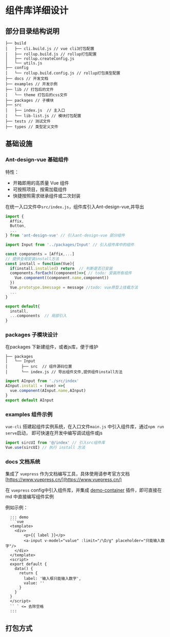 
# 组件库详细设计

## 部分目录结构说明

```
├── build
│   ├── cli.build.js // vue cli3打包配置
│   ├── rollup.build.js // rollup打包配置
│   ├── rollup.createConfig.js 
│   └── utils.js 
├── config
│   └── rollup.build.config.js // rollup打包类型配置
├── docs // 开发文档
├── examples // 开发示例
├── lib // 打包后的文件
│   └── theme 打包后的css文件
├── packages // 子模块
├── src 
│   ├── index.js  // 主入口
│   └── lib-list.js // 模块打包配置
├── tests // 测试文件
├── types // 类型定义文件

```

## 基础设施

### Ant-design-vue 基础组件

特性：
- 开箱即用的高质量 Vue 组件
- 可按照项目，按需加载组件
- 快捷按照需求继承组件或二次封装

在统一入口文件中`src/index.js`，组件库引入Ant-design-vue,并导出
```javascript
import {
  Affix,
  Button,
  ...
} from 'ant-design-vue' // 引入ant-design-vue 部分组件

import Input from '../packages/Input' // 引入组件库中的组件

const components = [Affix,...]
// 提供全局安装install方法
const install = function(Vue){
  if(install.installed) return  // 判断是否已安装
  components.forEach((component)=>{ // todo: 安装所有组件
    Vue.component((component.name,component))
  })
  Vue.prototype.$message = message //todo: vue原型上挂载方法
  ...
}

export default{
  install,
  ...components  // 局部引入
}

```

### packages 子模块设计

在packages 下新建组件，或者js库，便于维护

```
├── packages
│   └── Input
│      ├── src  // 组件源码位置
│      └── index.js // 导出组件文件,提供组件install方法
```

```js
import AInput from './src/index'
AInput.install = (vue) =>{
  vue.component(AInput.name,AInput)
}
export default AInput
```

### examples 组件示例

`vue-cli` 搭建起组件实例系统，在入口文件`main.js` 中引入组件库，通过`npm run serve`启动， 即可快速在开发中编写调试组件或js
```js
import sircUI from '@/index' // 引入src组件库
Vue.use(sircUI) // 执行 install 方法
```

### docs 文档系统

集成了 `vuepress` 作为文档编写工具，具体使用请参考官方文档 [https://www.vuepress.cn/](https://www.vuepress.cn/)

在 `vuepress` config中引入组件库，并集成 [demo-container](https://docs.chenjianhui.site/vuepress-plugin-demo-container/zh/) 插件，即可直接在md 中直接编写组件实例

例如示例：

```
  ::: demo
  ```vue
  <template>
    <div>
        <p>{{ label }}</p>
        <a-input v-model="value" :limit="/\D/g" placeholder="只能输入数字"/>
    </div>
  </template>
  <script>
  export default {
    data() {
      return {
        label: '输入框只能输入数字',
        value: ''
      }
    }
  }
  </script>
  `` ` <= 去除空格
  :::
```

## 打包方式
